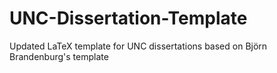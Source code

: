 # UNC-Dissertation-Template
Updated LaTeX template for UNC dissertations based on Björn Brandenburg's template
